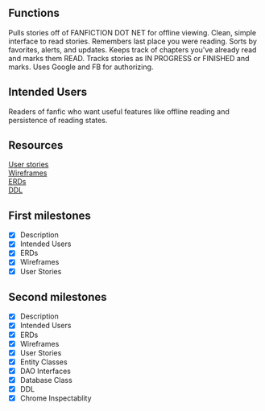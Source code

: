 ## Functions
Pulls stories off of FANFICTION DOT NET for offline viewing.  Clean, simple interface to read stories.  Remembers last place you were reading.  Sorts by favorites, alerts, and updates.  Keeps track of chapters you've already read and marks them READ.  Tracks stories as IN PROGRESS or FINISHED and marks.  Uses Google and FB for authorizing.

## Intended Users
Readers of fanfic who want useful features like offline reading and persistence of reading states.

## Resources

[User stories](docs/user-stories.md)  
[Wireframes](docs/wireframe.png)  
[ERDs](docs/erd.png)  
[DDL](docs/ddl.md)

## First milestones
* [x] Description
* [x] Intended Users
* [x] ERDs
* [x] Wireframes
* [x] User Stories

## Second milestones
* [x] Description
* [x] Intended Users
* [x] ERDs
* [x] Wireframes
* [x] User Stories
* [x] Entity Classes
* [x] DAO Interfaces
* [x] Database Class
* [x] DDL
* [x] Chrome Inspectablity
